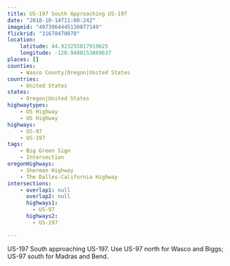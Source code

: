 ```yaml
---
title: US-197 South Approaching US-197
date: "2018-10-14T11:00:24Z"
imageid: "4973964445130877149"
flickrid: "31678470878"
location:
    latitude: 44.923255817919625
    longitude: -120.9480153869637
places: []
counties:
    - Wasco County|Oregon|United States
countries:
    - United States
states:
    - Oregon|United States
highwaytypes:
    - US Highway
    - US Highway
highways:
    - US-97
    - US-197
tags:
    - Big Green Sign
    - Intersection
oregonHighways:
    - Sherman Highway
    - The Dalles-California Highway
intersections:
    - overlap1: null
      overlap2: null
      highways1:
        - US-97
      highways2:
        - US-197

---
```

US-197 South approaching US-197.  Use US-97 north for Wasco and Biggs; US-97 south for Madras and Bend.
